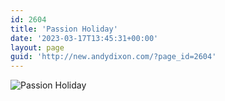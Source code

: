 ```yaml
---
id: 2604
title: 'Passion Holiday'
date: '2023-03-17T13:45:31+00:00'
layout: page
guid: 'http://new.andydixon.com/?page_id=2604'
---
```


![Passion Holiday](https://i0.wp.com/assets.g8x2.ldn.idrivee2-23.com/posters/Passion%20Holiday%2001.jpg?w=1200&ssl=1 "Passion Holiday")